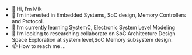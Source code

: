 - 👋 Hi, I’m Mik
- 👀 I’m interested in Embedded Systems, SoC design, Memory Controllers and Protocol.   
- 🌱 I’m currently learning SystemC, Electronic System Level Modeling 
- 💞️ I’m looking to researching collaborate on SoC Architecture Design Space Exploration at system level,SoC Memory subsystem design.  
- 📫 How to reach me ...

<!---
Porcarar/Porcarar is a ✨ special ✨ repository because its `README.md` (this file) appears on your GitHub profile.
You can click the Preview link to take a look at your changes.
--->
